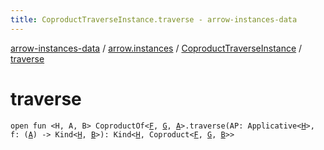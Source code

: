 ```yaml
---
title: CoproductTraverseInstance.traverse - arrow-instances-data
---
```


[arrow-instances-data](../../index.html) / [arrow.instances](../index.html) / [CoproductTraverseInstance](index.html) / [traverse](./traverse.html)

# traverse

`open fun <H, A, B> CoproductOf<`[`F`](index.html#F)`, `[`G`](index.html#G)`, `[`A`](traverse.html#A)`>.traverse(AP: Applicative<`[`H`](traverse.html#H)`>, f: (`[`A`](traverse.html#A)`) -> Kind<`[`H`](traverse.html#H)`, `[`B`](traverse.html#B)`>): Kind<`[`H`](traverse.html#H)`, Coproduct<`[`F`](index.html#F)`, `[`G`](index.html#G)`, `[`B`](traverse.html#B)`>>`